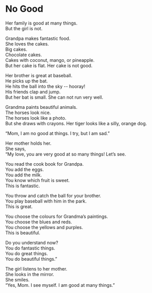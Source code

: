 # No Good

Her family is good at many things.  
But the girl is not. 

Grandpa makes fantastic food.   
She loves the cakes.  
Big cakes.  
Chocolate cakes.  
Cakes with coconut, mango, or pineapple.  
But her cake is flat. Her cake is not good.

Her brother is great at baseball.  
He picks up the bat.  
He hits the ball into the sky -- hooray!  
His friends clap and jump.  
But her bat is small. She can not run very well. 

Grandma paints beautiful animals.  
The horses look nice.  
The horses look like a photo.   
But she draws with crayons. Her tiger looks like a silly, orange dog.

“Mom, I am no good at things. I try, but I am sad.”

Her mother holds her.  
She says,  
“My love, you are very good at so many things! Let’s see.

You read the cook book for Grandpa.   
You add the eggs.  
You add the milk.  
You know which fruit is sweet.  
This is fantastic.  

You throw and catch the ball for your brother.  
You play baseball with him in the park.  
This is great.

You choose the colours for Grandma’s paintings.  
You choose the blues and reds.  
You choose the yellows and purples.  
This is beautiful.

Do you understand now?  
You do fantastic things.  
You do great things.  
You do beautiful things.”

The girl listens to her mother.  
She looks in the mirror.  
She smiles.  
“Yes, Mom. I see myself. I am good at many things.”
